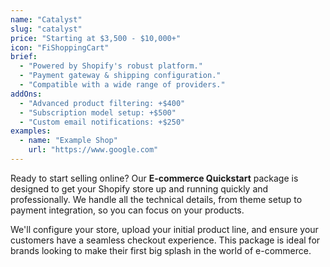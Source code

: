 ```yaml
---
name: "Catalyst"
slug: "catalyst"
price: "Starting at $3,500 - $10,000+"
icon: "FiShoppingCart"
brief:
  - "Powered by Shopify's robust platform."
  - "Payment gateway & shipping configuration."
  - "Compatible with a wide range of providers."
addOns:
  - "Advanced product filtering: +$400"
  - "Subscription model setup: +$500"
  - "Custom email notifications: +$250"
examples:
  - name: "Example Shop"
    url: "https://www.google.com"
---
```


Ready to start selling online? Our **E-commerce Quickstart** package is designed to get your Shopify store up and running quickly and professionally. We handle all the technical details, from theme setup to payment integration, so you can focus on your products.

We'll configure your store, upload your initial product line, and ensure your customers have a seamless checkout experience. This package is ideal for brands looking to make their first big splash in the world of e-commerce.